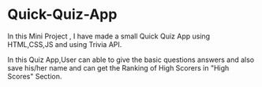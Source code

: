 # Quick-Quiz-App
In this Mini Project , I have made a small Quick Quiz App using HTML,CSS,JS  and using Trivia API.

In this Quiz App,User can able to give the basic questions answers and also save his/her name and can get the Ranking of High Scorers in "High Scores" Section.
